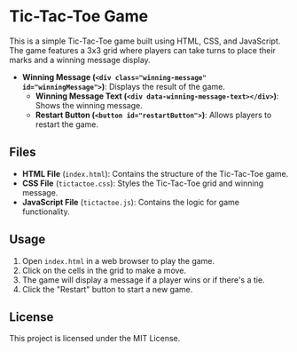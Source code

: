 # Tic-Tac-Toe Game

This is a simple Tic-Tac-Toe game built using HTML, CSS, and JavaScript. The game features a 3x3 grid where players can take turns to place their marks and a winning message display.



- **Winning Message (`<div class="winning-message" id="winningMessage">`)**: Displays the result of the game.
  - **Winning Message Text (`<div data-winning-message-text></div>`)**: Shows the winning message.
  - **Restart Button (`<button id="restartButton">`)**: Allows players to restart the game.

## Files

- **HTML File** (`index.html`): Contains the structure of the Tic-Tac-Toe game.
- **CSS File** (`tictactoe.css`): Styles the Tic-Tac-Toe grid and winning message.
- **JavaScript File** (`tictactoe.js`): Contains the logic for game functionality.

## Usage

1. Open `index.html` in a web browser to play the game.
2. Click on the cells in the grid to make a move.
3. The game will display a message if a player wins or if there's a tie.
4. Click the "Restart" button to start a new game.

## License

This project is licensed under the MIT License.
